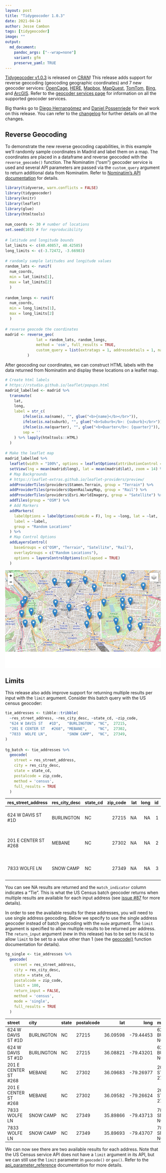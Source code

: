 ```yaml
---
layout: post
title: "Tidygeocoder 1.0.3"
date: 2021-04-14
author: Jesse Cambon
tags: [tidygeocoder]
image: ""
output: 
  md_document:
    pandoc_args: ["--wrap=none"]
    variant: gfm
    preserve_yaml: TRUE 
---
```


[Tidygeocoder v1.0.3](https://jessecambon.github.io/tidygeocoder/) is released on [CRAN](https://cran.r-project.org/package=tidygeocoder)! This release adds support for reverse geocoding (geocoding geographic coordinates) and 7 new geocoder services: [OpenCage](https://opencagedata.com/), [HERE](https://developer.here.com/products/geocoding-and-search), [Mapbox](https://docs.mapbox.com/api/search/), [MapQuest](https://developer.mapquest.com/documentation/geocoding-api/), [TomTom](https://developer.tomtom.com/search-api/search-api-documentation/geocoding), [Bing](https://docs.microsoft.com/en-us/bingmaps/rest-services/locations/), and [ArcGIS](https://developers.arcgis.com/rest/geocode/api-reference/overview-world-geocoding-service.htm). Refer to the [geocoder services page](https://jessecambon.github.io/tidygeocoder/articles/geocoder_services.html) for information on all the supported geocoder services.

Big thanks go to [Diego Hernangómez](https://github.com/dieghernan) and [Daniel Possenriede](https://github.com/dpprdan) for their work on this release. You can refer to the [changelog](https://jessecambon.github.io/tidygeocoder/news/index.html) for further details on all the changes.

## Reverse Geocoding

To demonstrate the new reverse geocoding capabilities, in this example we’ll randomly sample coordinates in Madrid and label them on a map. The coordinates are placed in a dataframe and reverse geocoded with the `reverse_geocode()` function. The Nominatim (“osm”) geocoder service is used and several API parameters are passed via the `custom_query` argument to return additional data from Nominatim. Refer to [Nominatim’s API documentation](https://nominatim.org/release-docs/latest/api/Reverse/) for details.

``` r
library(tidyverse, warn.conflicts = FALSE)
library(tidygeocoder)
library(knitr)
library(leaflet)
library(glue)
library(htmltools)

num_coords <- 30 # number of locations
set.seed(103) # for reproducibility

# latitude and longitude bounds
lat_limits <- c(40.40857, 40.42585)
long_limits <- c(-3.72472, -3.66983)

# randomly sample latitudes and longitude values
random_lats <- runif(
  num_coords, 
  min = lat_limits[1], 
  max = lat_limits[2]
  )

random_longs <- runif(
  num_coords, 
  min = long_limits[1], 
  max = long_limits[2]
  )

# reverse geocode the coordinates
madrid <- reverse_geo(
              lat = random_lats, random_longs, 
              method = 'osm', full_results = TRUE,
              custom_query = list(extratags = 1, addressdetails = 1, namedetails = 1)
          )
```

After geocoding our coordinates, we can construct HTML labels with the data returned from Nominatim and display these locations on a leaflet map.

``` r
# Create html labels
# https://rstudio.github.io/leaflet/popups.html
madrid_labelled <- madrid %>%
  transmute(
    lat, 
    long, 
    label = str_c(
        ifelse(is.na(name), "", glue("<b>{name}</b></br>")),
        ifelse(is.na(suburb), "", glue("<b>Suburb</b>: {suburb}</br>")),
        ifelse(is.na(quarter), "", glue("<b>Quarter</b>: {quarter}")),
        sep = ''
    ) %>% lapply(htmltools::HTML)
  )

# Make the leaflet map
madrid_labelled %>% 
  leaflet(width = "100%", options = leafletOptions(attributionControl = FALSE)) %>%
  setView(lng = mean(madrid$long), lat = mean(madrid$lat), zoom = 14) %>%
  # Map Backgrounds
  # https://leaflet-extras.github.io/leaflet-providers/preview/
  addProviderTiles(providers$Stamen.Terrain, group = "Terrain") %>%
  addProviderTiles(providers$OpenRailwayMap, group = "Rail") %>%
  addProviderTiles(providers$Esri.WorldImagery, group = "Satellite") %>%
  addTiles(group = "OSM") %>%
  # Add Markers
  addMarkers(
    labelOptions = labelOptions(noHide = F), lng = ~long, lat = ~lat,
    label = ~label,
    group = "Random Locations"
  ) %>%
  # Map Control Options
  addLayersControl(
    baseGroups = c("OSM", "Terrain", "Satellite", "Rail"),
    overlayGroups = c("Random Locations"),
    options = layersControlOptions(collapsed = TRUE)
  )
```

<img src="/rmd_images/2021-04-18-tidygeocoder-1-0-3/unnamed-chunk-2-1.png" style="display: block; margin: auto;" />

## Limits

This release also adds improve support for returning multiple results per input with the `limit` argument. Consider this batch query with the US census geocoder:

``` r
tie_addresses <- tibble::tribble(
  ~res_street_address, ~res_city_desc, ~state_cd, ~zip_code,
  "624 W DAVIS ST   #1D",   "BURLINGTON", "NC",  27215,
  "201 E CENTER ST   #268", "MEBANE",     "NC",  27302,
  "7833  WOLFE LN",         "SNOW CAMP",  "NC",  27349,
)

tg_batch <- tie_addresses %>%
  geocode(
    street = res_street_address,
    city = res_city_desc,
    state = state_cd,
    postalcode = zip_code,
    method = 'census', 
    full_results = TRUE
  )
```

| res\_street\_address  | res\_city\_desc | state\_cd | zip\_code | lat | long |  id | input\_address                             | match\_indicator | match\_type | matched\_address | tiger\_line\_id | tiger\_side |
|:----------------------|:----------------|:----------|----------:|----:|-----:|----:|:-------------------------------------------|:-----------------|:------------|:-----------------|:----------------|:------------|
| 624 W DAVIS ST \#1D   | BURLINGTON      | NC        |     27215 |  NA |   NA |   1 | 624 W DAVIS ST \#1D, BURLINGTON, NC, 27215 | Tie              | NA          | NA               | NA              | NA          |
| 201 E CENTER ST \#268 | MEBANE          | NC        |     27302 |  NA |   NA |   2 | 201 E CENTER ST \#268, MEBANE, NC, 27302   | Tie              | NA          | NA               | NA              | NA          |
| 7833 WOLFE LN         | SNOW CAMP       | NC        |     27349 |  NA |   NA |   3 | 7833 WOLFE LN, SNOW CAMP, NC, 27349        | Tie              | NA          | NA               | NA              | NA          |

You can see NA results are returned and the `match_indicator` column indicates a “Tie”. This is what the US Census batch geocoder returns when multiple results are available for each input address (see [issue \#87](https://github.com/jessecambon/tidygeocoder/issues/87) for more details).

In order to see the available results for these addresses, you will need to use single address geocoding. Below we specify to use the single address geocoder instead of batch geocoding with the `mode` argument. The `limit` argument is specified to allow multiple results to be returned per address. The `return_input` argument (new in this release) has to be set to `FALSE` to allow `limit` to be set to a value other than 1 (see the [geocode()](https://jessecambon.github.io/tidygeocoder/reference/geocode.html) function documentation for details).

``` r
tg_single <- tie_addresses %>%
  geocode(
    street = res_street_address,
    city = res_city_desc,
    state = state_cd,
    postalcode = zip_code,
    limit = 100,
    return_input = FALSE,
    method = 'census', 
    mode = 'single',
    full_results = TRUE
  )
```

| street                | city       | state | postalcode |      lat |      long | matchedAddress                        | tigerLine.tigerLineId | tigerLine.side | addressComponents.fromAddress | addressComponents.toAddress | addressComponents.preQualifier | addressComponents.preDirection | addressComponents.preType | addressComponents.streetName | addressComponents.suffixType | addressComponents.suffixDirection | addressComponents.suffixQualifier | addressComponents.city | addressComponents.state | addressComponents.zip |
|:----------------------|:-----------|:------|:-----------|---------:|----------:|:--------------------------------------|:----------------------|:---------------|:------------------------------|:----------------------------|:-------------------------------|:-------------------------------|:--------------------------|:-----------------------------|:-----------------------------|:----------------------------------|:----------------------------------|:-----------------------|:------------------------|:----------------------|
| 624 W DAVIS ST \#1D   | BURLINGTON | NC    | 27215      | 36.09598 | -79.44453 | 624 W DAVIS ST, BURLINGTON, NC, 27215 | 71662708              | L              | 618                           | 628                         |                                | W                              |                           | DAVIS                        | ST                           |                                   |                                   | BURLINGTON             | NC                      | 27215                 |
| 624 W DAVIS ST \#1D   | BURLINGTON | NC    | 27215      | 36.08821 | -79.43201 | 624 E DAVIS ST, BURLINGTON, NC, 27215 | 71664000              | L              | 600                           | 698                         |                                | E                              |                           | DAVIS                        | ST                           |                                   |                                   | BURLINGTON             | NC                      | 27215                 |
| 201 E CENTER ST \#268 | MEBANE     | NC    | 27302      | 36.09683 | -79.26977 | 201 W CENTER ST, MEBANE, NC, 27302    | 71655977              | R              | 201                           | 299                         |                                | W                              |                           | CENTER                       | ST                           |                                   |                                   | MEBANE                 | NC                      | 27302                 |
| 201 E CENTER ST \#268 | MEBANE     | NC    | 27302      | 36.09582 | -79.26624 | 201 E CENTER ST, MEBANE, NC, 27302    | 71656021              | R              | 299                           | 201                         |                                | E                              |                           | CENTER                       | ST                           |                                   |                                   | MEBANE                 | NC                      | 27302                 |
| 7833 WOLFE LN         | SNOW CAMP  | NC    | 27349      | 35.89866 | -79.43713 | 7833 WOLFE LN, SNOW CAMP, NC, 27349   | 71682243              | L              | 7999                          | 7801                        |                                |                                |                           | WOLFE                        | LN                           |                                   |                                   | SNOW CAMP              | NC                      | 27349                 |
| 7833 WOLFE LN         | SNOW CAMP  | NC    | 27349      | 35.89693 | -79.43707 | 7833 WOLF LN, SNOW CAMP, NC, 27349    | 71685327              | L              | 7801                          | 7911                        |                                |                                |                           | WOLF                         | LN                           |                                   |                                   | SNOW CAMP              | NC                      | 27349                 |

We can now see there are two available results for each address. Note that the US Census service API does not have a `limit` argument in its API, but we can still use the `limit` parameter in `geocode()` or `geo()`. Refer to the [api\_parameter\_reference](https://jessecambon.github.io/tidygeocoder/reference/api_parameter_reference.html) documentation for more details.

